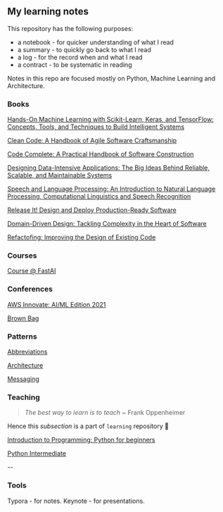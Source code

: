 ## My learning notes

This repository has the following purposes:

- a notebook - for quicker understanding of what I read
- a summary - to quickly go back to what I read
- a log - for the record when and what I read
- a contract - to be systematic in reading

Notes in this repo are focused mostly on Python, Machine Learning and Architecture.

### Books

[Hands-On Machine Learning with Scikit-Learn, Keras, and TensorFlow: Concepts, Tools, and Techniques to Build Intelligent Systems](books/hands-on-ml.md)

[Clean Code: A Handbook of Agile Software Craftsmanship](books/clean-code.md)

[Code Complete: A Practical Handbook of Software Construction](books/code-complete.md)

[Designing Data-Intensive Applications: The Big Ideas Behind Reliable, Scalable, and Maintainable Systems](books/ddia.md)

[Speech and Language Processing: An Introduction to Natural Language Processing, Computational Linguistics and Speech Recognition](books/nlp-book.md)

[Release It! Design and Deploy Production-Ready Software](books/release-it.md)

[Domain-Driven Design: Tackling Complexity in the Heart of Software](books/ddd.md)

[Refactofing: Improving the Design of Existing Code](books/refactoring.md)

### Courses

[Course @ FastAI](courses/fast-ai.md)

### Conferences

[AWS Innovate: AI/ML Edition 2021](conferences/aws-innovate-ai-ml-21.md)

[Brown Bag](conferences/brown-bag.md)

### Patterns

[Abbreviations](patterns/abbreviations.md)

[Architecture](patterns/architecture.md)

[Messaging](patterns/messaging.md)

### Teaching

> *The best way to learn is to teach* ~ Frank Oppenheimer 

Hence this *subsection* is a part of `learning` repository :slightly_smiling_face:

[Introduction to Programming: Python for beginners](teaching/python-intro/)

[Python Intermediate](teaching/python-intermediate/)

--

### Tools

Typora - for notes. Keynote - for presentations.

